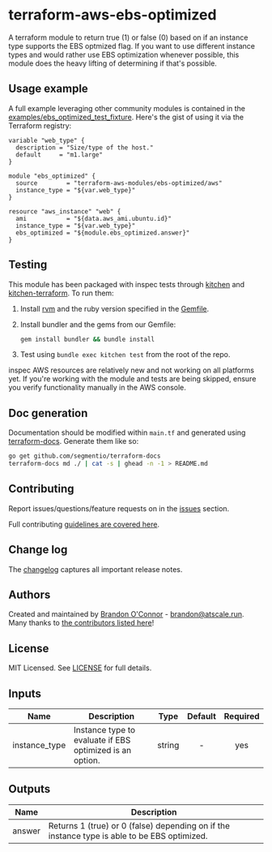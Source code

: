 # terraform-aws-ebs-optimized

A terraform module to return true (1) or false (0) based on if an instance type
supports the EBS optmized flag. If you want to use different instance types and
would rather use EBS optimization whenever possible, this module does the heavy
lifting of determining if that's possible.

## Usage example

A full example leveraging other community modules is contained in the [examples/ebs_optimized_test_fixture](https://github.com/terraform-aws-modules/terraform-aws-ebs-optimized/tree/master/examples/ebs_optimized_fixture). Here's the gist of using it via the Terraform registry:

```hcl
variable "web_type" {
  description = "Size/type of the host."
  default     = "m1.large"
}

module "ebs_optimized" {
  source        = "terraform-aws-modules/ebs-optimized/aws"
  instance_type = "${var.web_type}"
}

resource "aws_instance" "web" {
  ami           = "${data.aws_ami.ubuntu.id}"
  instance_type = "${var.web_type}"
  ebs_optimized = "${module.ebs_optimized.answer}"
}
```

## Testing

This module has been packaged with inspec tests through [kitchen](https://kitchen.ci/) and [kitchen-terraform](https://newcontext-oss.github.io/kitchen-terraform/). To run them:

1. Install [rvm](https://rvm.io/rvm/install) and the ruby version specified in the [Gemfile](https://github.com/terraform-aws-modules/terraform-aws-ebs-optimized/tree/master/Gemfile).
2. Install bundler and the gems from our Gemfile:

    ```bash
    gem install bundler && bundle install
    ```

3. Test using `bundle exec kitchen test` from the root of the repo.

inspec AWS resources are relatively new and not working on all platforms yet. If
you're working with the module and tests are being skipped, ensure you verify functionality
manually in the AWS console.

## Doc generation

Documentation should be modified within `main.tf` and generated using [terraform-docs](https://github.com/segmentio/terraform-docs).
Generate them like so:

```bash
go get github.com/segmentio/terraform-docs
terraform-docs md ./ | cat -s | ghead -n -1 > README.md
```

## Contributing

Report issues/questions/feature requests on in the [issues](https://github.com/terraform-aws-modules/terraform-aws-ebs-optimized/issues/new) section.

Full contributing [guidelines are covered here](https://github.com/terraform-aws-modules/terraform-aws-ebs-optimized/blob/master/CONTRIBUTING.md).

## Change log

The [changelog](https://github.com/terraform-aws-modules/terraform-aws-ebs-optimized/tree/master/CHANGELOG.md) captures all important release notes.

## Authors

Created and maintained by [Brandon O'Connor](https://github.com/brandoconnor) - brandon@atscale.run.
Many thanks to [the contributors listed here](https://github.com/terraform-aws-modules/terraform-aws-ebs-optimized/graphs/contributors)!

## License

MIT Licensed. See [LICENSE](https://github.com/terraform-aws-modules/terraform-aws-ebs-optimized/tree/master/LICENSE) for full details.

## Inputs

| Name | Description | Type | Default | Required |
|------|-------------|:----:|:-----:|:-----:|
| instance_type | Instance type to evaluate if EBS optimized is an option. | string | - | yes |

## Outputs

| Name | Description |
|------|-------------|
| answer | Returns 1 (true) or 0 (false) depending on if the instance type is able to be EBS optimized. |
